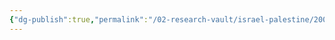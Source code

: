 ```yaml
---
{"dg-publish":true,"permalink":"/02-research-vault/israel-palestine/2000-2005-second-intifada/","updated":"2025-08-21T16:56:52.692-04:00"}
---
```


